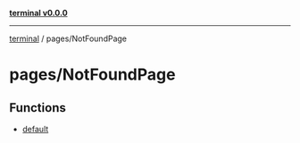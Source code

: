 [**terminal v0.0.0**](../../README.md)

***

[terminal](../../README.md) / pages/NotFoundPage

# pages/NotFoundPage

## Functions

- [default](functions/default.md)

